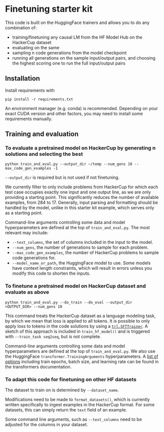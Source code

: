 # Finetuning starter kit

This code is built on the HuggingFace trainers and allows you to do any combination of:
- training/finetuning any causal LM from the HF Model Hub on the HackerCup dataset
- evaluating on the same
- sampling n code generations from the model checkpoint
- running all generations on the sample input/output pairs, and choosing the highest scoring one to run the full input/output pairs

## Installation

Install requirements with
```
pip install -r requirements.txt
```
An environment manager (e.g. conda) is recommended. Depending on your exact CUDA version and other factors, you may need to install some requirements manually.

## Training and evaluation

### To evaluate a pretrained model on HackerCup by generating n solutions and selecting the best

```
python train_and_eval.py --output_dir ~/temp --num_gens 10 --max_code_gen_examples -1
```
`--output_dir` is required but is not used if not finetuning.

We currently filter to only include problems from HackerCup for which each test case occupies exactly 
one input and one output line, as we are only providing a starting point. This significantly reduces 
the number of available examples, from 284 to 17. Generally, input parsing and formatting 
should be handled by the model, unlike in this starter kit example, which serves only as a starting point.

Command-line arguments controlling some data and model hyperparameters are defined at the top of `train_and_eval.py`. 
The most relevant may include:
- `--text_columns`, the set of columns included in the input to the model. 
- `--num_gens`, the number of generations to sample for each problem.
- `--max_code_gen_examples`, the number of HackerCup problems to sample code generations for.
- `--model_name_or_path`, the HuggingFace model to use. Some models have context length constraints, which will result in errors unless you modify this code to shorten the inputs.

### To finetune a pretrained model on HackerCup dataset and evaluate as above
```
python train_and_eval.py --do_train --do_eval --output_dir <OUTPUT_DIR> --num_gens 10
```
This command treats the HackerCup dataset as a language modeling task, by which we mean that loss is applied to all tokens. It is possible to only apply loss to tokens in the code solutions by using a [`trl.SFTTrainer`](https://huggingface.co/docs/trl/main/en/sft_trainer#trl.SFTTrainer). A sketch of this approach is included in `train_hf_model()` and is triggered with `--train_task seq2seq`, but is not complete. 

Command-line arguments controlling some data and model hyperparameters are defined at the top of `train_and_eval.py`. 
We also use the HuggingFace `transformer.TrainingArguments` hyperparameters. A [list of options](https://huggingface.co/docs/transformers/en/main_classes/trainer#transformers.TrainingArguments) including train epochs, batch size, and 
learning rate can be found in the transformers documentation.

### To adapt this code for finetuning on other HF datasets

The dataset to train on is determined by `--dataset_name`.

Modifications need to be made to `format_datasets()`, which is currently written 
specifically to ingest examples in the HackerCup format. For some datasets, this can 
simply return the `text` field of an example.

Some command line arguments, such as `--text_columns` need to be adjusted for the columns in your dataset.